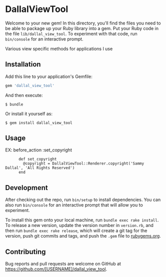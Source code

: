 # DallalViewTool

Welcome to your new gem! In this directory, you'll find the files you need to be able to package up your Ruby library into a gem. Put your Ruby code in the file `lib/dallal_view_tool`. To experiment with that code, run `bin/console` for an interactive prompt.

Various view specific methods for applications I use

## Installation

Add this line to your application's Gemfile:

```ruby
gem 'dallal_view_tool'
```

And then execute:

    $ bundle

Or install it yourself as:

    $ gem install dallal_view_tool

## Usage

EX:   before_action :set_copyright

		  def set_copyright
		  	@copyright = DallalViewTool::Renderer.copyright('Sammy Dallal', 'All Rights Reserved')
		  end

## Development

After checking out the repo, run `bin/setup` to install dependencies. You can also run `bin/console` for an interactive prompt that will allow you to experiment.

To install this gem onto your local machine, run `bundle exec rake install`. To release a new version, update the version number in `version.rb`, and then run `bundle exec rake release`, which will create a git tag for the version, push git commits and tags, and push the `.gem` file to [rubygems.org](https://rubygems.org).

## Contributing

Bug reports and pull requests are welcome on GitHub at https://github.com/[USERNAME]/dallal_view_tool.

